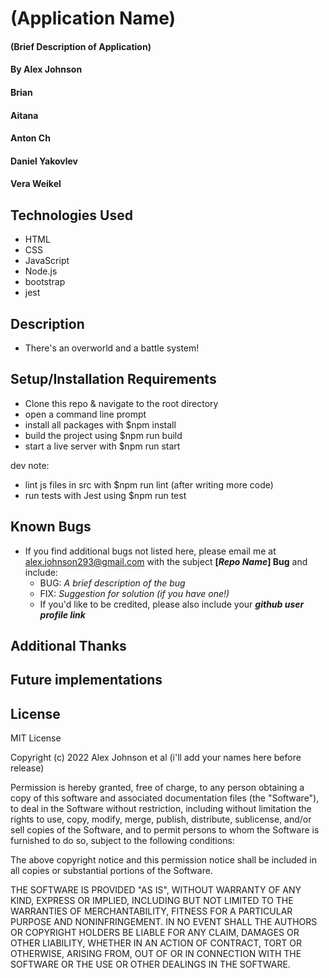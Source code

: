 # (Application Name)

#### (Brief Description of Application)

#### By Alex Johnson
#### Brian 
#### Aitana 
#### Anton Ch
#### Daniel Yakovlev
#### Vera Weikel

## Technologies Used

* HTML
* CSS
* JavaScript
* Node.js
* bootstrap
* jest


## Description
* There's an overworld and a battle system!


## Setup/Installation Requirements

* Clone this repo & navigate to the root directory
* open a command line prompt
* install all packages with $npm install
* build the project using $npm run build
* start a live server with $npm run start

dev note:
* lint js files in src with $npm run lint (after writing more code)
* run tests with Jest using $npm run test

## Known Bugs

* If you find additional bugs not listed here, please email me at alex.johnson293@gmail.com with the subject **[_Repo Name_] Bug** and include:
  * BUG: _A brief description of the bug_
  * FIX: _Suggestion for solution (if you have one!)_
  * If you'd like to be credited, please also include your **_github user profile link_**

## Additional Thanks


## Future implementations


## License
MIT License

Copyright (c) 2022 Alex Johnson et al (i'll add your names here before release)

Permission is hereby granted, free of charge, to any person obtaining a copy
of this software and associated documentation files (the "Software"), to deal
in the Software without restriction, including without limitation the rights
to use, copy, modify, merge, publish, distribute, sublicense, and/or sell
copies of the Software, and to permit persons to whom the Software is
furnished to do so, subject to the following conditions:

The above copyright notice and this permission notice shall be included in all
copies or substantial portions of the Software.

THE SOFTWARE IS PROVIDED "AS IS", WITHOUT WARRANTY OF ANY KIND, EXPRESS OR IMPLIED, 
INCLUDING BUT NOT LIMITED TO THE WARRANTIES OF MERCHANTABILITY, FITNESS FOR A PARTICULAR 
PURPOSE AND NONINFRINGEMENT. IN NO EVENT SHALL THE AUTHORS OR COPYRIGHT HOLDERS 
BE LIABLE FOR ANY CLAIM, DAMAGES OR OTHER LIABILITY, WHETHER IN AN ACTION OF CONTRACT,
TORT OR OTHERWISE, ARISING FROM, OUT OF OR IN CONNECTION WITH THE SOFTWARE OR THE USE
OR OTHER DEALINGS IN THE SOFTWARE.

